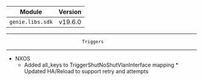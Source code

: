 | Module                  | Version       |
| ------------------------|:-------------:|
| ``genie.libs.sdk``      |   v19.6.0     |

--------------------------------------------------------------------------------
                                Triggers
--------------------------------------------------------------------------------
* NXOS
  * Added all_keys to TriggerShutNoShutVlanInterface mapping
        * Updated HA/Reload to support retry and attempts  
